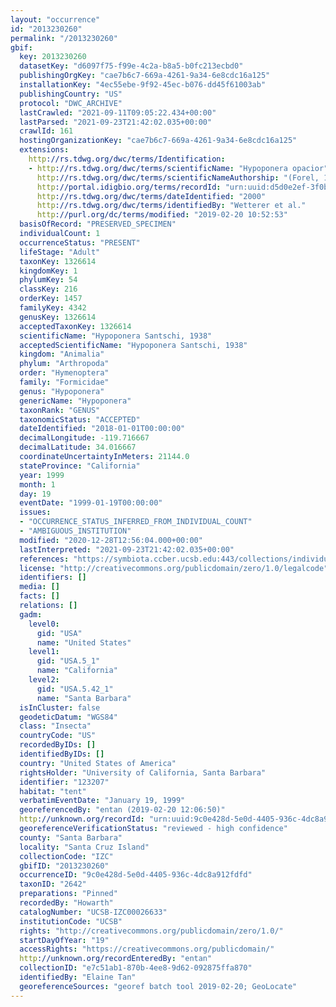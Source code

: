 ```yaml
---
layout: "occurrence"
id: "2013230260"
permalink: "/2013230260"
gbif:
  key: 2013230260
  datasetKey: "d6097f75-f99e-4c2a-b8a5-b0fc213ecbd0"
  publishingOrgKey: "cae7b6c7-669a-4261-9a34-6e8cdc16a125"
  installationKey: "4ec55ebe-9f92-45ec-b076-dd45f61003ab"
  publishingCountry: "US"
  protocol: "DWC_ARCHIVE"
  lastCrawled: "2021-09-11T09:05:22.434+00:00"
  lastParsed: "2021-09-23T21:42:02.035+00:00"
  crawlId: 161
  hostingOrganizationKey: "cae7b6c7-669a-4261-9a34-6e8cdc16a125"
  extensions:
    http://rs.tdwg.org/dwc/terms/Identification:
    - http://rs.tdwg.org/dwc/terms/scientificName: "Hypoponera opacior"
      http://rs.tdwg.org/dwc/terms/scientificNameAuthorship: "(Forel, 1893)"
      http://portal.idigbio.org/terms/recordId: "urn:uuid:d5d0e2ef-3f0b-4f1c-bf5a-fcd5db97ffcc"
      http://rs.tdwg.org/dwc/terms/dateIdentified: "2000"
      http://rs.tdwg.org/dwc/terms/identifiedBy: "Wetterer et al."
      http://purl.org/dc/terms/modified: "2019-02-20 10:52:53"
  basisOfRecord: "PRESERVED_SPECIMEN"
  individualCount: 1
  occurrenceStatus: "PRESENT"
  lifeStage: "Adult"
  taxonKey: 1326614
  kingdomKey: 1
  phylumKey: 54
  classKey: 216
  orderKey: 1457
  familyKey: 4342
  genusKey: 1326614
  acceptedTaxonKey: 1326614
  scientificName: "Hypoponera Santschi, 1938"
  acceptedScientificName: "Hypoponera Santschi, 1938"
  kingdom: "Animalia"
  phylum: "Arthropoda"
  order: "Hymenoptera"
  family: "Formicidae"
  genus: "Hypoponera"
  genericName: "Hypoponera"
  taxonRank: "GENUS"
  taxonomicStatus: "ACCEPTED"
  dateIdentified: "2018-01-01T00:00:00"
  decimalLongitude: -119.716667
  decimalLatitude: 34.016667
  coordinateUncertaintyInMeters: 21144.0
  stateProvince: "California"
  year: 1999
  month: 1
  day: 19
  eventDate: "1999-01-19T00:00:00"
  issues:
  - "OCCURRENCE_STATUS_INFERRED_FROM_INDIVIDUAL_COUNT"
  - "AMBIGUOUS_INSTITUTION"
  modified: "2020-12-28T12:56:04.000+00:00"
  lastInterpreted: "2021-09-23T21:42:02.035+00:00"
  references: "https://symbiota.ccber.ucsb.edu:443/collections/individual/index.php?occid=123207"
  license: "http://creativecommons.org/publicdomain/zero/1.0/legalcode"
  identifiers: []
  media: []
  facts: []
  relations: []
  gadm:
    level0:
      gid: "USA"
      name: "United States"
    level1:
      gid: "USA.5_1"
      name: "California"
    level2:
      gid: "USA.5.42_1"
      name: "Santa Barbara"
  isInCluster: false
  geodeticDatum: "WGS84"
  class: "Insecta"
  countryCode: "US"
  recordedByIDs: []
  identifiedByIDs: []
  country: "United States of America"
  rightsHolder: "University of California, Santa Barbara"
  identifier: "123207"
  habitat: "tent"
  verbatimEventDate: "January 19, 1999"
  georeferencedBy: "entan (2019-02-20 12:06:50)"
  http://unknown.org/recordId: "urn:uuid:9c0e428d-5e0d-4405-936c-4dc8a912fdfd"
  georeferenceVerificationStatus: "reviewed - high confidence"
  county: "Santa Barbara"
  locality: "Santa Cruz Island"
  collectionCode: "IZC"
  gbifID: "2013230260"
  occurrenceID: "9c0e428d-5e0d-4405-936c-4dc8a912fdfd"
  taxonID: "2642"
  preparations: "Pinned"
  recordedBy: "Howarth"
  catalogNumber: "UCSB-IZC00026633"
  institutionCode: "UCSB"
  rights: "http://creativecommons.org/publicdomain/zero/1.0/"
  startDayOfYear: "19"
  accessRights: "https://creativecommons.org/publicdomain/"
  http://unknown.org/recordEnteredBy: "entan"
  collectionID: "e7c51ab1-870b-4ee8-9d62-092875ffa870"
  identifiedBy: "Elaine Tan"
  georeferenceSources: "georef batch tool 2019-02-20; GeoLocate"
---
```

